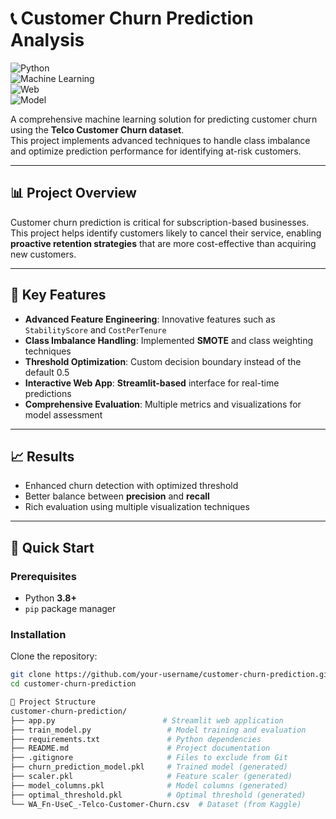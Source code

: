 # 📞 Customer Churn Prediction Analysis

![Python](https://img.shields.io/badge/Python-3.8%252B-blue)  
![Machine Learning](https://img.shields.io/badge/Machine-Learning-orange)  
![Web](https://img.shields.io/badge/Web-Streamlit-red)  
![Model](https://img.shields.io/badge/Model-XGBoost-green)  

A comprehensive machine learning solution for predicting customer churn using the **Telco Customer Churn dataset**.  
This project implements advanced techniques to handle class imbalance and optimize prediction performance for identifying at-risk customers.

---

## 📊 Project Overview
Customer churn prediction is critical for subscription-based businesses.  
This project helps identify customers likely to cancel their service, enabling **proactive retention strategies** that are more cost-effective than acquiring new customers.

---

## 🎯 Key Features
- **Advanced Feature Engineering**: Innovative features such as `StabilityScore` and `CostPerTenure`  
- **Class Imbalance Handling**: Implemented **SMOTE** and class weighting techniques  
- **Threshold Optimization**: Custom decision boundary instead of the default 0.5  
- **Interactive Web App**: **Streamlit-based** interface for real-time predictions  
- **Comprehensive Evaluation**: Multiple metrics and visualizations for model assessment  

---

## 📈 Results
- Enhanced churn detection with optimized threshold  
- Better balance between **precision** and **recall**  
- Rich evaluation using multiple visualization techniques  

---

## 🚀 Quick Start

### Prerequisites
- Python **3.8+**  
- `pip` package manager  

### Installation
Clone the repository:
```bash
git clone https://github.com/your-username/customer-churn-prediction.git
cd customer-churn-prediction

📁 Project Structure
customer-churn-prediction/
├── app.py                        # Streamlit web application
├── train_model.py                 # Model training and evaluation
├── requirements.txt               # Python dependencies
├── README.md                      # Project documentation
├── .gitignore                     # Files to exclude from Git
├── churn_prediction_model.pkl     # Trained model (generated)
├── scaler.pkl                     # Feature scaler (generated)
├── model_columns.pkl              # Model columns (generated)
├── optimal_threshold.pkl          # Optimal threshold (generated)
└── WA_Fn-UseC_-Telco-Customer-Churn.csv  # Dataset (from Kaggle)
